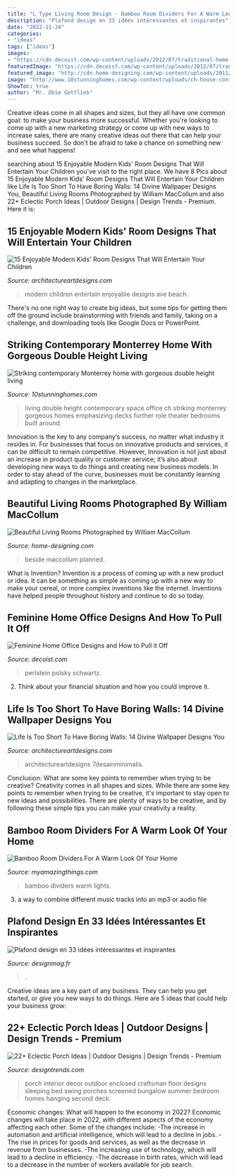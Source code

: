 ```yaml
---
title: "L Type Living Room Design - Bamboo Room Dividers For A Warm Look Of Your Home"
description: "Plafond design en 33 idées intéressantes et inspirantes"
date: "2022-11-24"
categories:
- "ideas"
tags: ["ideas"]
images:
- "https://cdn.decoist.com/wp-content/uploads/2012/07/traditional-home-office-with-a-feminine-touch.jpg"
featuredImage: "https://cdn.decoist.com/wp-content/uploads/2012/07/traditional-home-office-with-a-feminine-touch.jpg"
featured_image: "http://cdn.home-designing.com/wp-content/uploads/2011/03/living-room-tv-area.jpg"
image: "http://www.10stunninghomes.com/wp-content/uploads/ch-house-contemporary-living-room.jpg"
ShowToc: true
author: "Mr. Obie Gottlieb"
---
```



Creative ideas come in all shapes and sizes, but they all have one common goal: to make your business more successful. Whether you're looking to come up with a new marketing strategy or come up with new ways to increase sales, there are many creative ideas out there that can help your business succeed. So don't be afraid to take a chance on something new and see what happens!

	

		
searching about 15 Enjoyable Modern Kids&#039; Room Designs That Will Entertain Your Children you've visit to the right place. We have 8 Pics about 15 Enjoyable Modern Kids&#039; Room Designs That Will Entertain Your Children like Life Is Too Short To Have Boring Walls: 14 Divine Wallpaper Designs You, Beautiful Living Rooms Photographed by William MacCollum and also 22+ Eclectic Porch Ideas | Outdoor Designs | Design Trends - Premium. Here it is:
		
    
## 15 Enjoyable Modern Kids&#039; Room Designs That Will Entertain Your Children

<img loading=lazy src="https://www.architectureartdesigns.com/wp-content/uploads/2016/06/15-Enjoyable-Modern-Kids-Room-Designs-That-Will-Entertain-Your-Children-9.jpg" onerror="this.onerror=null;this.src='https://tse2.mm.bing.net/th?id=OIP.Hf0OGVFXQLNxlcfyU5pcJwHaJ2&amp;pid=15.1';" alt="15 Enjoyable Modern Kids&#039; Room Designs That Will Entertain Your Children">

_Source: architectureartdesigns.com_

>modern children entertain enjoyable designs ave beach. 

	

There's no one right way to create big ideas, but some tips for getting them off the ground include brainstorming with friends and family, taking on a challenge, and downloading tools like Google Docs or PowerPoint.

    
## Striking Contemporary Monterrey Home With Gorgeous Double Height Living

<img loading=lazy src="http://www.10stunninghomes.com/wp-content/uploads/ch-house-contemporary-living-room.jpg" onerror="this.onerror=null;this.src='https://tse3.mm.bing.net/th?id=OIP.lpjxmBjkDi_R7V5Rqc16zAHaLH&amp;pid=15.1';" alt="Striking contemporary Monterrey home with gorgeous double height living">

_Source: 10stunninghomes.com_

>living double height contemporary space office ch striking monterrey gorgeous homes emphasizing decks further role theater bedrooms built around. 

	

Innovation is the key to any company’s success, no matter what industry it resides in. For businesses that focus on innovative products and services, it can be difficult to remain competitive. However, Innovation is not just about an increase in product quality or customer service; it’s also about developing new ways to do things and creating new business models. In order to stay ahead of the curve, businesses must be constantly learning and adapting to changes in the marketplace.

    
## Beautiful Living Rooms Photographed By William MacCollum

<img loading=lazy src="http://cdn.home-designing.com/wp-content/uploads/2011/03/living-room-tv-area.jpg" onerror="this.onerror=null;this.src='https://tse3.mm.bing.net/th?id=OIP.Mv8bSk_iev18divmxkXgrAHaE0&amp;pid=15.1';" alt="Beautiful Living Rooms Photographed by William MacCollum">

_Source: home-designing.com_

>beside maccollum planned. 

	

What is Invention?
Invention is a process of coming up with a new product or idea. It can be something as simple as coming up with a new way to make your cereal, or more complex inventions like the internet. Inventions have helped people throughout history and continue to do so today.

    
## Feminine Home Office Designs And How To Pull It Off

<img loading=lazy src="https://cdn.decoist.com/wp-content/uploads/2012/07/traditional-home-office-with-a-feminine-touch.jpg" onerror="this.onerror=null;this.src='https://tse1.mm.bing.net/th?id=OIP.bIqaYxXix4k868vwpNHfOQHaLf&amp;pid=15.1';" alt="Feminine Home Office Designs and How to Pull it Off">

_Source: decoist.com_

>perlstein polsky schwartz. 

	

2. Think about your financial situation and how you could improve it.

    
## Life Is Too Short To Have Boring Walls: 14 Divine Wallpaper Designs You

<img loading=lazy src="https://www.architectureartdesigns.com/wp-content/uploads/2017/05/3-5.jpg" onerror="this.onerror=null;this.src='https://tse2.mm.bing.net/th?id=OIP.ewZkcM1e0q_s0XnjrmRvjQHaFi&amp;pid=15.1';" alt="Life Is Too Short To Have Boring Walls: 14 Divine Wallpaper Designs You">

_Source: architectureartdesigns.com_

>architectureartdesigns 7desainminimalis. 

	

Conclusion: What are some key points to remember when trying to be creative?
Creativity comes in all shapes and sizes. While there are some key points to remember when trying to be creative, it's important to stay open to new ideas and possibilities. There are plenty of ways to be creative, and by following these simple tips you can make your creativity a reality.

    
## Bamboo Room Dividers For A Warm Look Of Your Home

<img loading=lazy src="http://myamazingthings.com/wp-content/uploads/2017/02/lights-1.jpg" onerror="this.onerror=null;this.src='https://tse1.mm.bing.net/th?id=OIP.kjOE07QqK1KIQYWSU9oOkQHaGa&amp;pid=15.1';" alt="Bamboo Room Dividers For A Warm Look Of Your Home">

_Source: myamazingthings.com_

>bamboo dividers warm lights. 

	

3. a way to combine different music tracks into an mp3 or audio file

    
## Plafond Design En 33 Idées Intéressantes Et Inspirantes

<img loading=lazy src="https://designmag.fr/wp-content/uploads/2015/11/plafond-design-bois-idee.jpg" onerror="this.onerror=null;this.src='https://tse3.mm.bing.net/th?id=OIP.UInAiIYUh02wOxXyynKrlQHaJ2&amp;pid=15.1';" alt="Plafond design en 33 idées intéressantes et inspirantes">

_Source: designmag.fr_

>. 

	

Creative ideas are a key part of any business. They can help you get started, or give you new ways to do things. Here are 5 ideas that could help your business grow:

    
## 22+ Eclectic Porch Ideas | Outdoor Designs | Design Trends - Premium

<img loading=lazy src="https://images.designtrends.com/wp-content/uploads/2016/04/01124837/decor-for-small-front-porch.jpg" onerror="this.onerror=null;this.src='https://tse3.mm.bing.net/th?id=OIP.ZndE8IWOQUndZ4hkXYLrKwHaJ4&amp;pid=15.1';" alt="22+ Eclectic Porch Ideas | Outdoor Designs | Design Trends - Premium">

_Source: designtrends.com_

>porch interior decor outdoor enclosed craftsman floor designs sleeping bed swing porches screened bungalow summer bedroom homes hanging second deck. 

	

Economic changes: What will happen to the economy in 2022?
Economic changes will take place in 2022, with different aspects of the economy affecting each other. Some of the changes include: 
-The increase in automation and artificial intelligence, which will lead to a decline in jobs. 
-The rise in prices for goods and services, as well as the decrease in revenue from businesses. 
-The increasing use of technology, which will lead to a decline in efficiency. 
-The decrease in birth rates, which will lead to a decrease in the number of workers available for job search.

